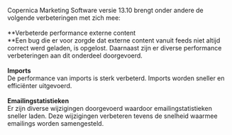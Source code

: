 Copernica Marketing Software versie 13.10 brengt onder andere de
volgende verbeteringen met zich mee:\
\
**Verbeterde performance externe content\
**Een bug die er voor zorgde dat externe content vanuit feeds niet
altijd correct werd geladen, is opgelost. Daarnaast zijn er diverse
performance verbeteringen aan dit onderdeel doorgevoerd.\
\
**Imports**\
De performance van imports is sterk verbeterd. Imports worden sneller en
efficiënter uitgevoerd.\
\
**Emailingstatistieken**\
Er zijn diverse wijzigingen doorgevoerd waardoor emailingstatistieken
sneller laden. Deze wijzigingen verbeteren tevens de snelheid waarmee
emailings worden samengesteld.
